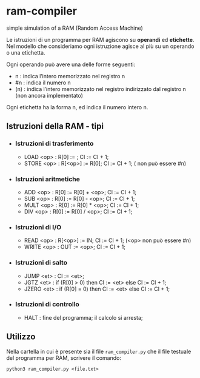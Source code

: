 # ram-compiler
simple simulation of a RAM (Random Access Machine)

Le istruzioni di un programma per RAM agiscono su **operandi** ed **etichette**. 
Nel modello che consideriamo ogni istruzione agisce al più su un operando o una etichetta.

Ogni operando *<op>* può avere una delle forme seguenti:
- n : <op> indica l’intero memorizzato nel registro n
- \#n : <op> indica il numero n
- (n) : <op> indica l’intero memorizzato nel registro indirizzato dal registro n (non ancora implementato)

Ogni etichetta <et> ha la forma n, ed indica il numero intero n.

## Istruzioni della RAM - tipi
- ### Istruzioni di trasferimento
  * LOAD \<op> : R\[0] := <op>; CI := CI + 1;
  * STORE \<op> : R\[\<op>] := R\[0]; CI := CI + 1; (<op> non può essere \#n)
- ### Istruzioni aritmetiche
  * ADD \<op> : R\[0] := R\[0] + \<op>; CI := CI + 1;
  * SUB \<op> : R\[0] := R\[0] - \<op>; CI := CI + 1;
  * MULT \<op> : R\[0] := R\[0] * \<op>; CI := CI + 1;
  * DIV \<op> : R\[0] := R\[0] / \<op>; CI := CI + 1;
- ### Istruzioni di I/O
  * READ \<op> : R\[\<op>] := IN; CI := CI + 1; (\<op> non può essere #n)
  * WRITE \<op> : OUT := \<op>; CI := CI + 1;
- ### Istruzioni di salto
  * JUMP \<et> : CI := \<et>;
  * JGTZ \<et> : if (R\[0] > 0) then CI := \<et> else CI := CI + 1;
  * JZERO \<et> : if (R\[0] = 0) then CI := \<et> else CI := CI + 1;
- ### Istruzioni di controllo
  * HALT : fine del programma; il calcolo si arresta;
 
## Utilizzo
Nella cartella in cui è presente sia il file `ram_compiler.py` che il file testuale del programma per RAM, scrivere il comando:
```
python3 ram_compiler.py <file.txt>
```
